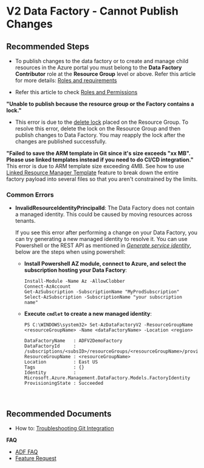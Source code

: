 <properties
  pagetitle="V2 Data Factory - Cannot Publish Changes"
  service=""
  resource=""
  ms.author="hecepeda,vimals,haoc"
  selfhelptype="Generic"
  supporttopicids="32629446"
  resourcetags=""
  productpesids="15613"
  cloudenvironments="public,fairfax,usnat,ussec"
  articleid="datafactory-v2-authoring-development-issues-cannot-publish.md"
  ownershipid="AzureData_DataFactory" />
# V2 Data Factory - Cannot Publish Changes

## **Recommended Steps**

* To publish changes to the data factory or to create and manage child resources in the Azure portal you must belong to the **Data Factory Contributor** role at the **Resource Group** level or above. Refer this article for more details: [Roles and requirements](https://docs.microsoft.com/azure/data-factory/concepts-roles-permissions#roles-and-requirements) <br>

* Refer this article to check [Roles and Permissions](https://docs.microsoft.com/azure/role-based-access-control/role-assignments-portal) <br>

**"Unable to publish because the resource group or the Factory contains a lock."**
* This error is due to the [delete lock](https://docs.microsoft.com/azure/azure-resource-manager/management/lock-resources) placed on the Resource Group. To resolve this error, delete the lock on the Resource Group and then publish changes to Data Factory. You may reapply the lock after the changes are published successfully. <br>

**"Failed to save the ARM template in Git since it's size exceeds "xx MB". Please use linked templates instead if you need to do CI/CD integration."** 
This error is due to ARM template size exceeding 4MB. See how to use [Linked Resource Manager Template](https://docs.microsoft.com//azure/data-factory/continuous-integration-deployment#linked-resource-manager-templates) feature to break down the entire factory payload into several files so that you aren't constrained by the limits.

### Common Errors

- **InvalidResourceIdentityPrincipalId**: The Data Factory does not contain a managed identity. This could be caused by moving resources across tenants. <br>

   If you see this error after performing a change on your Data Factory, you can try generating a new managed identity to resolve it. You can use Powershell or the REST API as mentioned in [_Generate service identity_](https://docs.microsoft.com/azure/data-factory/data-factory-service-identity#generate-service-identity), below are the steps when using powershell: <br>

   * **Install Powershell AZ module, connect to Azure, and select the subscription hosting your Data Factory**: 

      ```
      Install-Module -Name Az -AllowClobber
      Connect-AzAccount
      Get-AzSubscription -SubscriptionName "MyProdSubscription"
      Select-AzSubscription -SubscriptionName "your subscription name" 
      ```

   * **Execute `cmdlet` to create a new managed identity**: 

      ```
      PS C:\WINDOWS\system32> Set-AzDataFactoryV2 -ResourceGroupName <resourceGroupName> -Name <dataFactoryName> -Location <region>
   
      DataFactoryName   : ADFV2DemoFactory
      DataFactoryId     : /subscriptions/<subsID>/resourceGroups/<resourceGroupName>/providers/Microsoft.DataFactory/factories/ADFV2DemoFactory
      ResourceGroupName : <resourceGroupName>
      Location          : East US
      Tags              : {}
      Identity          : Microsoft.Azure.Management.DataFactory.Models.FactoryIdentity
      ProvisioningState : Succeeded
      ```
<br>



## **Recommended Documents**

- How to: [Troubleshooting Git Integration](https://docs.microsoft.com/azure/data-factory/source-control#troubleshooting-git-integration) <br>

**FAQ**

- [ADF FAQ](https://docs.microsoft.com/azure/data-factory/frequently-asked-questions) <br>
- [Feature Request](https://feedback.azure.com/forums/270578-azure-data-factory) <br>

